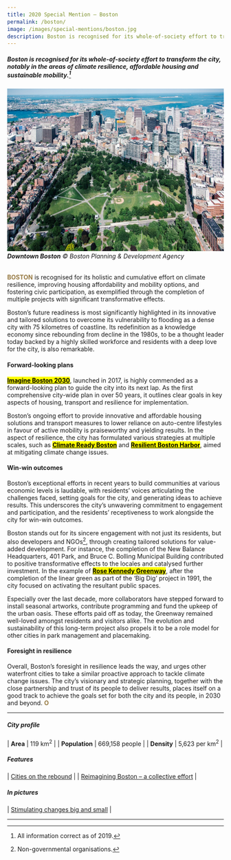 ```yaml
---
title: 2020 Special Mention — Boston
permalink: /boston/
image: /images/special-mentions/boston.jpg
description: Boston is recognised for its whole-of-society effort to transform the city, notably in the areas of climate resilience, affordable housing and sustainable mobility.
---
```


##### Boston is recognised for its whole-of-society effort to transform the city, notably in the areas of climate resilience, affordable housing and sustainable mobility.[^1]

###### ![Downtown Boston](/images/special-mentions/boston.jpg)**Downtown Boston** © Boston Planning & Development Agency

<b><font color="#967942">BOSTON</font></b> is recognised for its holistic and cumulative effort on climate resilience, improving housing affordability and mobility options, and fostering civic participation, as exemplified through the completion of multiple projects with significant transformative effects. 

Boston’s future readiness is most significantly highlighted in its innovative and tailored solutions to overcome its vulnerability to flooding as a dense city with 75 kilometres of coastline. Its redefinition as a knowledge economy since rebounding from decline in the 1980s, to be a thought leader today backed by a highly skilled workforce and residents with a deep love for the city, is also remarkable.

#### **Forward-looking plans**

[**<mark>Imagine Boston 2030</mark>**](https://www.boston.gov/civic-engagement/imagine-boston-2030), launched in 2017, is highly commended as a forward-looking plan to guide the city into its next lap. As the first comprehensive city-wide plan in over 50 years, it outlines clear goals in key aspects of housing, transport and resilience for implementation. 

Boston’s ongoing effort to provide innovative and affordable housing solutions and transport measures to lower reliance on auto-centre lifestyles in favour of active mobility is praiseworthy and yielding results. In the aspect of resilience, the city has formulated various strategies at multiple scales, such as [**<mark>Climate Ready Boston</mark>**](https://www.boston.gov/sites/default/files/file/2019/12/02_20161206_executivesummary_digital.pdf) and [**<mark>Resilient Boston Harbor</mark>**](https://www.boston.gov/environment-and-energy/resilient-boston-harbor), aimed at mitigating climate change issues.

#### **Win-win outcomes**

Boston’s exceptional efforts in recent years to build communities at various economic levels is laudable, with residents’ voices articulating the challenges faced, setting goals for the city, and generating ideas to achieve results. This underscores the city’s unwavering commitment to engagement and participation, and the residents’ receptiveness to work alongside the city for win-win outcomes.

Boston stands out for its sincere engagement with not just its residents, but also developers and NGOs[^2], through creating tailored solutions for value-added development. For instance, the completion of the New Balance Headquarters, 401 Park, and Bruce C. Bolling Municipal Building contributed to positive transformative effects to the locales and catalysed further investment. In the example of [**<mark>Rose Kennedy Greenway</mark>**](https://www.rosekennedygreenway.org), after the completion of the linear green as part of the ‘Big Dig’ project in 1991, the city focused on activating the resultant public spaces. 

Especially over the last decade, more collaborators have stepped forward to install seasonal artworks, contribute programming and fund the upkeep of the urban oasis. These efforts paid off as today, the Greenway remained well-loved amongst residents and visitors alike. The evolution and sustainability of this long-term project also propels it to be a role model for other cities in park management and placemaking.

#### **Foresight in resilience**

Overall, Boston’s foresight in resilience leads the way, and urges other waterfront cities to take a similar proactive approach to tackle climate change issues. The city’s visionary and strategic planning, together with the close partnership and trust of its people to deliver results, places itself on a good track to achieve the goals set for both the city and its people, in 2030 and beyond. **<font color="#967942">O</font>** 

---

##### **City profile** 

| **Area** | 119 km<sup>2</sup> |
| **Population** | 669,158 people | 
| **Density** | 5,623 per km<sup>2</sup> |

##### **Features** 

| [Cities on the rebound](/resources/features/cities-on-the-rebound/) |
| [Reimagining Boston – a collective effort](/resources/features/reimagining-boston/) |

##### **In pictures** 

| [Stimulating changes big and small](/resources/in-pictures/boston/) |

---

[^1]: All information correct as of 2019.
[^2]: Non-governmental organisations.
